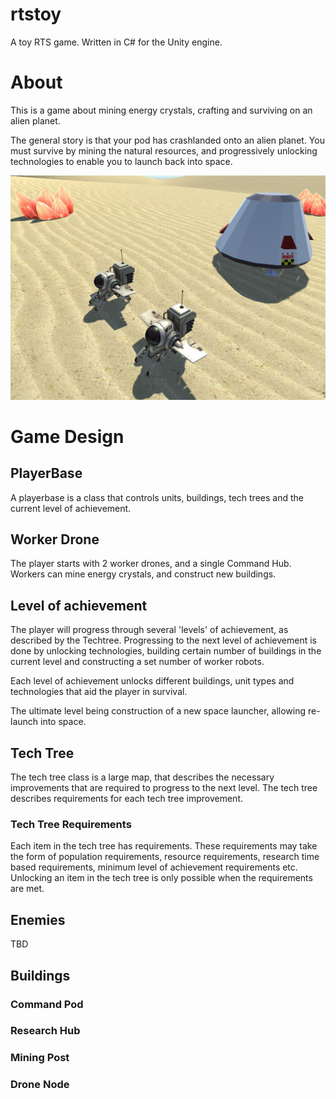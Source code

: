 # rtstoy
A toy RTS game. Written in C# for the Unity engine.

# About

This is a game about mining energy crystals, crafting and surviving on an alien planet.

The general story is that your pod has crashlanded onto an alien planet. You must survive by mining the natural resources, and progressively unlocking technologies to enable you to launch back into space.

![Image description](media/screenshot.jpg)

# Game Design

## PlayerBase

A playerbase is a class that controls units, buildings, tech trees and the current level of achievement. 

## Worker Drone

The player starts with 2 worker drones, and a single Command Hub. Workers can mine energy crystals, and construct new buildings.

## Level of achievement

The player will progress through several 'levels' of achievement, as described by the Techtree. Progressing to the next level of achievement is done by unlocking technologies, building certain number of buildings in the current level and constructing a set number of worker robots. 

Each level of achievement unlocks different buildings, unit types and technologies that aid the player in survival.

The ultimate level being construction of a new space launcher, allowing re-launch into space.

## Tech Tree

The tech tree class is a large map, that describes the necessary improvements that are required to progress to the next level. The tech tree describes requirements for each tech tree improvement.

### Tech Tree Requirements

Each item in the tech tree has requirements. These requirements may take the form of population requirements, resource requirements, research time based requirements, minimum level of achievement requirements etc. Unlocking an item in the tech tree is only possible when the requirements are met.

## Enemies

TBD

## Buildings

### Command Pod

### Research Hub

### Mining Post

### Drone Node
